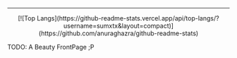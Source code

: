 ---
<div align="center">
[![Top Langs](https://github-readme-stats.vercel.app/api/top-langs/?username=sumxtx&layout=compact)](https://github.com/anuraghazra/github-readme-stats)
</div>

TODO: A Beauty FrontPage ;P
